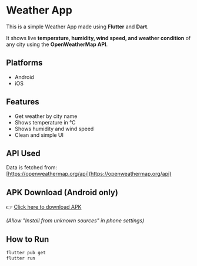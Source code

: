 # Weather App

This is a simple Weather App made using **Flutter** and **Dart**.

It shows live **temperature, humidity, wind speed, and weather condition** of any city using the **OpenWeatherMap API**.

## Platforms

- Android
- iOS

## Features

- Get weather by city name
- Shows temperature in °C
- Shows humidity and wind speed
- Clean and simple UI

## API Used

Data is fetched from:  
[https://openweathermap.org/api](https://openweathermap.org/api)

## APK Download (Android only)

👉 [Click here to download APK](https://drive.google.com/file/d/1ZVmTSFWoE1EHlfO7XKDzU6BAvOaxbdKN/view?usp=sharing)

*(Allow "Install from unknown sources" in phone settings)*

## How to Run

```bash
flutter pub get
flutter run
